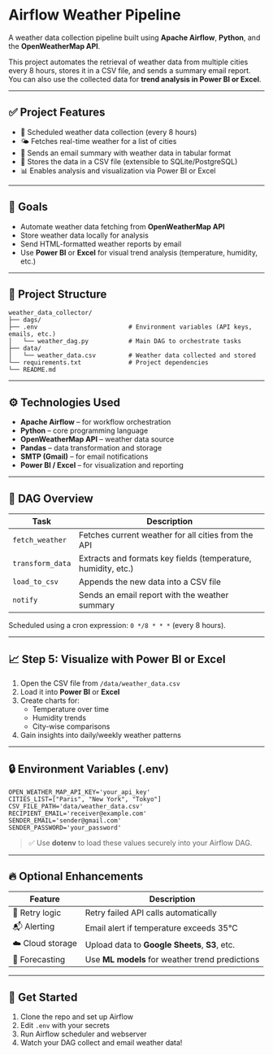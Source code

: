 # **Airflow Weather Pipeline**

A weather data collection pipeline built using **Apache Airflow**, **Python**, and the **OpenWeatherMap API**.

This project automates the retrieval of weather data from multiple cities every 8 hours, stores it in a CSV file, and sends a summary email report. You can also use the collected data for **trend analysis in Power BI or Excel**.

---

## ✅ Project Features

- 🔁 Scheduled weather data collection (every 8 hours)
- 🌤️ Fetches real-time weather for a list of cities
- 📨 Sends an email summary with weather data in tabular format
- 💾 Stores the data in a CSV file (extensible to SQLite/PostgreSQL)
- 📊 Enables analysis and visualization via Power BI or Excel

---

## 📌 Goals

- Automate weather data fetching from **OpenWeatherMap API**
- Store weather data locally for analysis
- Send HTML-formatted weather reports by email
- Use **Power BI** or **Excel** for visual trend analysis (temperature, humidity, etc.)

---

## 🧱 Project Structure

```
weather_data_collector/
├── dags/
├── .env                         # Environment variables (API keys, emails, etc.)
│   └── weather_dag.py           # Main DAG to orchestrate tasks
├── data/
│   └── weather_data.csv         # Weather data collected and stored
└── requirements.txt             # Project dependencies
└── README.md 
```

---

## ⚙️ Technologies Used

- **Apache Airflow** – for workflow orchestration
- **Python** – core programming language
- **OpenWeatherMap API** – weather data source
- **Pandas** – data transformation and storage
- **SMTP (Gmail)** – for email notifications
- **Power BI / Excel** – for visualization and reporting

---

## 🔄 DAG Overview

| Task | Description |
|------|-------------|
| `fetch_weather` | Fetches current weather for all cities from the API |
| `transform_data` | Extracts and formats key fields (temperature, humidity, etc.) |
| `load_to_csv` | Appends the new data into a CSV file |
| `notify` | Sends an email report with the weather summary |

Scheduled using a cron expression: `0 */8 * * *` (every 8 hours).

---

## 📈 Step 5: Visualize with Power BI or Excel

1. Open the CSV file from `/data/weather_data.csv`
2. Load it into **Power BI** or **Excel**
3. Create charts for:
   - Temperature over time
   - Humidity trends
   - City-wise comparisons
4. Gain insights into daily/weekly weather patterns

---

## 🔒 Environment Variables (.env)

```env
OPEN_WEATHER_MAP_API_KEY='your_api_key'
CITIES_LIST=["Paris", "New York", "Tokyo"]
CSV_FILE_PATH='data/weather_data.csv'
RECIPIENT_EMAIL='receiver@example.com'
SENDER_EMAIL='sender@gmail.com'
SENDER_PASSWORD='your_password'
```

> ✅ Use **dotenv** to load these values securely into your Airflow DAG.

---

## 🔥 Optional Enhancements

| Feature | Description |
|--------|-------------|
| 🔁 Retry logic | Retry failed API calls automatically |
| 📬 Alerting | Email alert if temperature exceeds 35°C |
| ☁️ Cloud storage | Upload data to **Google Sheets**, **S3**, etc. |
| 🧠 Forecasting | Use **ML models** for weather trend predictions |

---

## 🚀 Get Started

1. Clone the repo and set up Airflow
2. Edit `.env` with your secrets
3. Run Airflow scheduler and webserver
4. Watch your DAG collect and email weather data!

